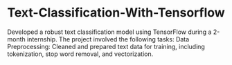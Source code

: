 # Text-Classification-With-Tensorflow
 Developed a robust text classification model using TensorFlow during a 2-month internship. The project involved the following tasks:  Data Preprocessing: Cleaned and prepared text data for training, including tokenization, stop word removal, and vectorization.  

